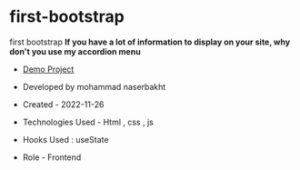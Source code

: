 # first-bootstrap
first bootstrap
**If you have a lot of information to display on your site, why don't you use my accordion menu**


- [Demo Project]([https://pouria-farahani-developer.github.io/Accordion-Menu-By-React/](https://mohammadnaserbakht.github.io/first-bootstrap/index2-boot1.html))

- Developed by mohammad naserbakht

- Created - 2022-11-26

- Technologies Used - Html , css , js  

- Hooks Used : useState 

- Role - Frontend


